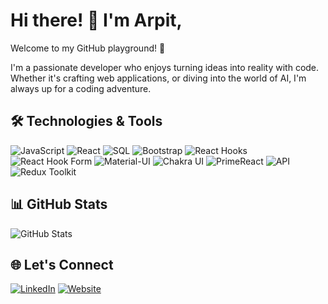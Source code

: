 # Hi there! 👋 I'm Arpit,
Welcome to my GitHub playground! 🚀
    
I'm a passionate developer who enjoys turning ideas into reality with code. Whether it's crafting web applications, or diving into the world of AI, I'm always up for a coding adventure.

## 🛠️ Technologies & Tools 

![JavaScript](https://img.shields.io/badge/JavaScript-%23323330.svg?style=for-the-badge&logo=javascript&logoColor=%23F7DF1E)
![React](https://img.shields.io/badge/React-%2320232a.svg?style=for-the-badge&logo=react&logoColor=%2361DAFB)
![SQL](https://img.shields.io/badge/SQL-%230077B5.svg?style=for-the-badge&logo=database&logoColor=white)
![Bootstrap](https://img.shields.io/badge/Bootstrap-%23563D7C.svg?style=for-the-badge&logo=bootstrap&logoColor=white)
![React Hooks](https://img.shields.io/badge/React_Hooks-%2320232a.svg?style=for-the-badge&logo=react&logoColor=%2361DAFB)
![React Hook Form](https://img.shields.io/badge/React_Hook_Form-%23000000.svg?style=for-the-badge&logo=react&logoColor=%2361DAFB)
![Material-UI](https://img.shields.io/badge/Material--UI-%230081CB.svg?style=for-the-badge&logo=material-ui&logoColor=white)
![Chakra UI](https://img.shields.io/badge/Chakra_UI-%231A202C.svg?style=for-the-badge&logo=chakra-ui&logoColor=%2367B367)
![PrimeReact](https://img.shields.io/badge/PrimeReact-%23000000.svg?style=for-the-badge&logo=primefaces&logoColor=%2367B367)
![API](https://img.shields.io/badge/API-%23000000.svg?style=for-the-badge)
![Redux Toolkit](https://img.shields.io/badge/Redux_Toolkit-%23764ABC.svg?style=for-the-badge&logo=redux&logoColor=white)


## 📊 GitHub Stats

![GitHub Stats](https://github-readme-stats.vercel.app/api?username=Arpit-Yadav-Dev&show_icons=true&theme=radical)

## 🌐 Let's Connect

[![LinkedIn](https://img.shields.io/badge/LinkedIn-%230077B5.svg?style=for-the-badge&logo=linkedin)](https://www.linkedin.com/in/arpit-yadav-74574826a/)
[![Website](https://img.shields.io/badge/Portfolio-%231a1a1a.svg?style=for-the-badge&logo=web)](https://yourportfolio.com)

